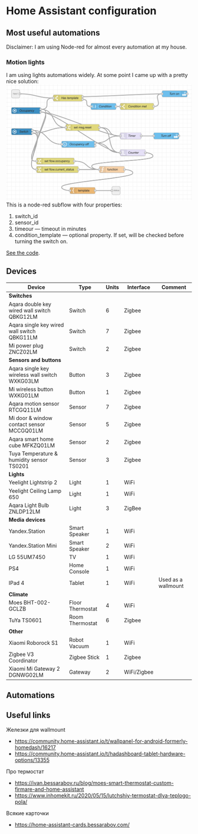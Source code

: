 # Home Assistant configuration

## Most useful automations
Disclaimer: I am using Node-red for almost every automation at my house.
### Motion lights
I am using lights automations widely. At some point I came up with a pretty nice solution:
![subflow](https://github.com/dmitry-korolev/hac/blob/master/screenshots/flow-motion-lights.png)
This is a node-red subflow with four properties: 
1. switch_id
1. sensor_id
1. timeour — timeout in minutes
1. condition_template — optional property. If set, will be checked before turning the switch on.

[See the code](https://flows.nodered.org/flow/22b6e96a2da78da87eda037b1a4f758c).


## Devices

| Device                                         | Type             | Units | Interface   | Comment             |
| ---------------------------------------------- | ---------------- | ----- | ----------- | ------------------- |
| **Switches**                                   |                  |       |             |                     |
| Aqara double key wired wall switch QBKG12LM    | Switch           | 6     | Zigbee      |                     |
| Aqara single key wired wall switch QBKG11LM    | Switch           | 7     | Zigbee      |                     |
| Mi power plug ZNCZ02LM                         | Switch           | 2     | Zigbee      |                     |
| **Sensors and buttons**                        |                  |       |             |                     |
| Aqara single key wireless wall switch WXKG03LM | Button           | 3     | Zigbee      |                     |
| Mi wireless button WXKG01LM                    | Button           | 1     | Zigbee      |                     |
| Aqara motion sensor RTCGQ11LM                  | Sensor           | 7     | Zigbee      |                     |
| Mi door & window contact sensor MCCGQ01LM      | Sensor           | 5     | Zigbee      |                     |
| Aqara smart home cube MFKZQ01LM                | Sensor           | 2     | Zigbee      |                     |
| Tuya Temperature & humidity sensor TS0201      | Sensor           | 3     | Zigbee      |                     |
| **Lights**                                     |                  |       |             |                     |
| Yeelight Lightstrip 2                          | Light            | 1     | WiFi        |                     |
| Yeelight Ceiling Lamp 650                      | Light            | 1     | WiFi        |                     |
| Aqara Light Bulb ZNLDP12LM                     | Light            | 3     | ZigBee      |                     |
| **Media devices**                              |                  |       |             |                     |
| Yandex.Station                                 | Smart Speaker    | 1     | WiFi        |                     |
| Yandex.Station Mini                            | Smart Speaker    | 2     | WiFi        |                     |
| LG 55UM7450                                    | TV               | 1     | WiFi        |                     |
| PS4                                            | Home Console     | 1     | WiFi        |                     |
| IPad 4                                         | Tablet           | 1     | WiFi        | Used as a wallmount |
| **Climate**                                    |                  |       |             |                     |
| Moes BHT-002-GCLZB                             | Floor Thermostat | 4     | WiFi        |                     |
| TuYa TS0601                                    | Room Thermostat  | 6     | Zigbee      |                     |
| **Other**                                      |                  |       |             |                     |
| Xiaomi Roborock S1                             | Robot Vacuum     | 1     | WiFi        |                     |
| Zigbee V3 Coordinator                          | Zigbee Stick     | 1     | Zigbee      |                     |
| Xiaomi Mi Gateway 2 DGNWG02LM                  | Gateway          | 2     | WiFi/Zigbee |                     |

## Automations

## Useful links
Железки для wallmount
* https://community.home-assistant.io/t/wallpanel-for-android-formerly-homedash/16217
* https://community.home-assistant.io/t/hadashboard-tablet-hardware-options/13355

Про термостат
* https://ivan.bessarabov.ru/blog/moes-smart-thermostat-custom-firmare-and-home-assistant
* https://www.inhomekit.ru/2020/05/15/lutchshiy-termostat-dlya-teplogo-pola/

Всякие карточки
* https://home-assistant-cards.bessarabov.com/
